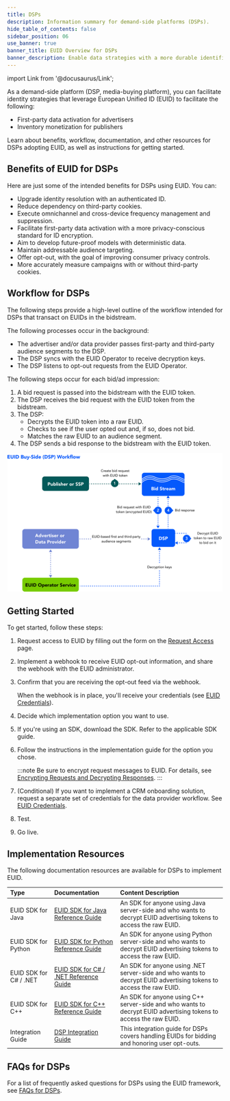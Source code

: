 ```yaml
---
title: DSPs
description: Information summary for demand-side platforms (DSPs).
hide_table_of_contents: false
sidebar_position: 06
use_banner: true
banner_title: EUID Overview for DSPs
banner_description: Enable data strategies with a more durable identifier.
---
```


import Link from '@docusaurus/Link';

As a demand-side platform (DSP, media-buying platform), you can facilitate identity strategies that leverage European Unified ID (EUID) to facilitate the following:

- First-party data activation for advertisers
- Inventory monetization for publishers

Learn about benefits, workflow, documentation, and other resources for DSPs adopting EUID, as well as instructions for getting started.

## Benefits of EUID for DSPs

Here are just some of the intended benefits for DSPs using EUID. You can:
- Upgrade identity resolution with an authenticated ID.
- Reduce dependency on third-party cookies.
- Execute omnichannel and cross-device frequency management and suppression.
- Facilitate first-party data activation with a more privacy-conscious standard for ID encryption.
- Aim to develop future-proof models with deterministic data.
- Maintain addressable audience targeting.
- Offer opt-out, with the goal of improving consumer privacy controls.
- More accurately measure campaigns with or without third-party cookies.

## Workflow for DSPs

The following steps provide a high-level outline of the workflow intended for DSPs that transact on EUIDs in the <Link href="../ref-info/glossary-uid#gl-bidstream">bidstream</Link>.

The following processes occur in the background:
- The advertiser and/or data provider passes first-party and third-party audience segments to the DSP.
- The DSP syncs with the EUID Operator to receive decryption keys.
- The DSP listens to opt-out requests from the EUID Operator.

The following steps occur for each bid/ad impression:

1. A bid request is passed into the bidstream with the EUID token.
2. The DSP receives the bid request with the EUID token from the bidstream.
3. The DSP:
   - Decrypts the EUID token into a raw EUID.
   - Checks to see if the user opted out and, if so, does not bid.
   - Matches the raw EUID to an audience segment. 
4. The DSP sends a bid response to the bidstream with the EUID token.

![Buy-Side Workflow](images/EUIDBuySIdeDSPWorkflow.svg)

## Getting Started

To get started, follow these steps:

1. Request access to EUID by filling out the form on the [Request Access](/request-access) page.
2. Implement a webhook to receive EUID opt-out information, and share the webhook with the EUID administrator.
3. Confirm that you are receiving the opt-out feed via the webhook.

    When the webhook is in place, you'll receive your credentials (see [EUID Credentials](../getting-started/gs-credentials.md)).
4. Decide which implementation option you want to use.
5. If you're using an SDK, download the SDK. Refer to the applicable SDK guide.
6. Follow the instructions in the implementation guide for the option you chose.

   :::note
   Be sure to encrypt request messages to EUID. For details, see [Encrypting Requests and Decrypting Responses](../getting-started/gs-encryption-decryption.md).
   :::
7. (Conditional) If you want to implement a CRM onboarding solution, request a separate set of credentials for the data provider workflow. See [EUID Credentials](../getting-started/gs-credentials.md).
8. Test.
9. Go live.

## Implementation Resources

The following documentation resources are available for DSPs to implement EUID.

| Type| Documentation | Content Description |
| :--- | :--- | :--- |
|EUID SDK for Java | [EUID SDK for Java Reference Guide](../sdks/sdk-ref-java.md) | An SDK for anyone using Java server-side and who wants to decrypt EUID advertising tokens to access the raw EUID.|
|EUID SDK for Python | [EUID SDK for Python Reference Guide](../sdks/sdk-ref-python.md) | An SDK for anyone using Python server-side and who wants to decrypt EUID advertising tokens to access the raw EUID.|
|EUID SDK for C# / .NET | [EUID SDK for C# / .NET Reference Guide](../sdks/sdk-ref-csharp-dotnet.md) | An SDK for anyone using .NET server-side and who wants to decrypt EUID advertising tokens to access the raw EUID.|
|EUID SDK for C++ | [EUID SDK for C++ Reference Guide](../sdks/sdk-ref-cplusplus.md) | An SDK for anyone using C++ server-side and who wants to decrypt EUID advertising tokens to access the raw EUID.|
| Integration Guide | [DSP Integration Guide](../guides/dsp-guide.md) | This integration guide for DSPs covers handling EUIDs for bidding and honoring user opt-outs. |

<!-- ## Integration Requirements

To integrate with EUID to receive EUIDs from brands (as first-party data) and data providers (as third-party data) and leverage them to inform bidding on EUIDs in the bidstream, the buy-side participants must meet the following requirements:

- Accept data in the form of EUIDs
- Bid on data in the form of EUIDs
- Build a webhook for honoring opt-out requests
- Sync <a href="../ref-info/glossary-uid#gl-encryption-key">encryption keys</a> daily with the EUID Administrator

For details, see [DSP Integration Guide](../guides/dsp-guide.md).

Optionally, if DSPs want to generate EUIDs themselves from personal data, they can also follow the [Third-Party Data Provider Workflow](overview-data-providers.md#workflow-for-data-providers). -->

## FAQs for DSPs

For a list of frequently asked questions for DSPs using the EUID framework, see [FAQs for DSPs](../getting-started/gs-faqs.md#faqs-for-dsps).
